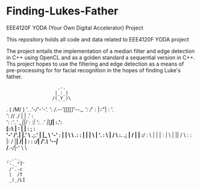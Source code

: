 # Finding-Lukes-Father
EEE4120F YODA (Your Own Digital Accelerator) Project

This repository holds all code and data related to EEE4120F YODA project

The project entails the implementation of a median filter and edge detection in C++ using OpenCL and as a golden standard a sequential version in C++.
Ths project hopes to use the filtering and edge detection as a means of pre-processing for for facial recognition in the hopes of finding Luke's father.

                       .-.
                      |_:_|
                     /(_Y_)\
.                   ( \/M\/ )
 '.               _.'-/'-'\-'._
   ':           _/.--'[[[[]'--.\_
     ':        /_'  : |::"| :  '.\
       ':     //   ./ |   | \.'  :\
         ':  _:'..' \_|___|_/ :   :|
           ':.  .'  |_[___]_|  :.':\
            [::\ |  :  | |  :   ; : \
             '-'   \/'.| |.' \  .;.' |
             |\_    \  '-'   :       |
             |  \    \ .:    :   |   |
             |   \    | '.   :    \  |
             /       \   :. .;       |
            /     |   |  :__/     :  \\
           |  |   |    \:   | \   |   ||
          /    \  : :  |:   /  |__|   /|
         |     : : :_/_|  /'._\  '--|_\
             /___.-/_|-'   \  \
             
             
    __.-._
    '-._"7'
     /'.-c
     |  /T
     _)_/LI

